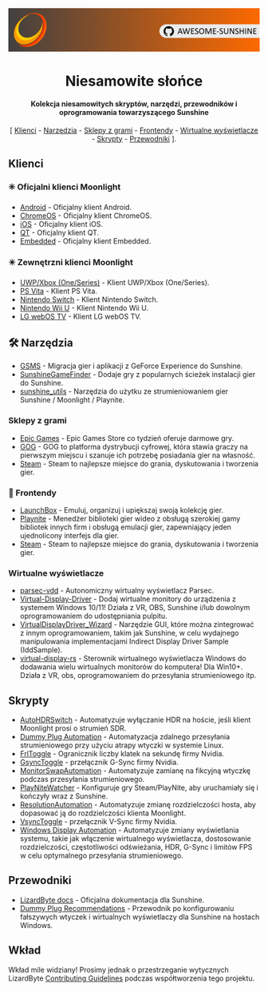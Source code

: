 <!--lint disable awesome-heading awesome-toc double-link-->

<div align="center">
  <img src="/assets/banner.png" />
  <h1 align="center">Niesamowite słońce</h1>
  <h4 align="center">Kolekcja niesamowitych skryptów, narzędzi, przewodników i oprogramowania towarzyszącego Sunshine</h4>
</div>

<div align="center">
[
  <a href="#-clients">Klienci</a> -
  <a href="#%EF%B8%8F-tools">Narzędzia</a> -
  <a href="#-game-stores">Sklepy z grami</a> -
  <a href="#-frontends">Frontendy</a> -
  <a href="#-virtual-displays">Wirtualne wyświetlacze</a> -
  <a href="#-scripts">Skrypty</a> -
  <a href="#-guides">Przewodniki</a>
].
</div>

## Klienci

### ✳️ Oficjalni klienci Moonlight

- [Android](https://github.com/moonlight-stream/moonlight-android) - Oficjalny klient Android.
- [ChromeOS](https://github.com/moonlight-stream/moonlight-chrome) - Oficjalny klient ChromeOS.
- [iOS](https://github.com/moonlight-stream/moonlight-ios) - Oficjalny klient iOS.
- [QT](https://github.com/moonlight-stream/moonlight-qt) - Oficjalny klient QT.
- [Embedded](https://github.com/moonlight-stream/moonlight-embedded) - Oficjalny klient Embedded.

### ✴️ Zewnętrzni klienci Moonlight

- [UWP/Xbox (One/Series)](https://github.com/TheElixZammuto/moonlight-xbox) - Klient UWP/Xbox (One/Series).
- [PS Vita](https://github.com/xyzz/vita-moonlight) - Klient PS Vita.
- [Nintendo Switch](https://github.com/XITRIX/Moonlight-Switch) - Klient Nintendo Switch.
- [Nintendo Wii U](https://github.com/GaryOderNichts/moonlight-wiiu) - Klient Nintendo Wii U.
- [LG webOS TV](https://github.com/mariotaku/moonlight-tv) - Klient LG webOS TV.

## 🛠️ Narzędzia

- [GSMS](https://github.com/LizardByte/GSMS) - Migracja gier i aplikacji z GeForce Experience do Sunshine.
- [SunshineGameFinder](https://github.com/JMTK/SunshineGameFinder) - Dodaje gry z popularnych ścieżek instalacji gier do Sunshine.
- [sunshine_utils](https://github.com/designer-living/sunshine_utils) - Narzędzia do użytku ze strumieniowaniem gier Sunshine / Moonlight / Playnite.

### Sklepy z grami

- [Epic Games](https://www.epicgames.com) - Epic Games Store co tydzień oferuje darmowe gry.
- [GOG](https://www.gog.com) - GOG to platforma dystrybucji cyfrowej, która stawia graczy na pierwszym miejscu i szanuje ich potrzebę posiadania gier na własność.
- [Steam](https://store.steampowered.com) - Steam to najlepsze miejsce do grania, dyskutowania i tworzenia gier.

### 💠 Frontendy

- [LaunchBox](https://www.launchbox-app.com/) - Emuluj, organizuj i upiększaj swoją kolekcję gier.
- [Playnite](https://github.com/JosefNemec/Playnite) - Menedżer biblioteki gier wideo z obsługą szerokiej gamy bibliotek innych firm i obsługą emulacji gier, zapewniający jeden ujednolicony interfejs dla gier.
- [Steam](https://store.steampowered.com) - Steam to najlepsze miejsce do grania, dyskutowania i tworzenia gier.

### Wirtualne wyświetlacze

- [parsec-vdd](https://github.com/nomi-san/parsec-vdd) - Autonomiczny wirtualny wyświetlacz Parsec.
- [Virtual-Display-Driver](https://github.com/itsmikethetech/Virtual-Display-Driver) - Dodaj wirtualne monitory do urządzenia z systemem Windows 10/11! Działa z VR, OBS, Sunshine i/lub dowolnym oprogramowaniem do udostępniania pulpitu.
- [VirtualDisplayDriver_Wizard](https://github.com/sofmeright/VirtualDisplayDriver_Wizard) - Narzędzie GUI, które można zintegrować z innym oprogramowaniem, takim jak Sunshine, w celu wydajnego manipulowania implementacjami Indirect Display Driver Sample (IddSample).
- [virtual-display-rs](https://github.com/MolotovCherry/virtual-display-rs) - Sterownik wirtualnego wyświetlacza Windows do dodawania wielu wirtualnych monitorów do komputera! Dla Win10+. Działa z VR, obs, oprogramowaniem do przesyłania strumieniowego itp.

## Skrypty

- [AutoHDRSwitch](https://github.com/Nonary/AutoHDRSwitch) - Automatyzuje wyłączanie HDR na hoście, jeśli klient Moonlight prosi o strumień SDR.
- [Dummy Plug Automation](https://github.com/XenHat/dummy-plug-automation) - Automatyzacja zdalnego przesyłania strumieniowego przy użyciu atrapy wtyczki w systemie Linux.
- [FrlToggle](https://github.com/FrogTheFrog/frl-toggle) - Ogranicznik liczby klatek na sekundę firmy Nvidia.
- [GsyncToggle](https://github.com/FrogTheFrog/gsync-toggle) - przełącznik G-Sync firmy Nvidia.
- [MonitorSwapAutomation](https://github.com/Nonary/MonitorSwapAutomation) - Automatyzuje zamianę na fikcyjną wtyczkę podczas przesyłania strumieniowego.
- [PlayNiteWatcher](https://github.com/Nonary/PlayNiteWatcher) - Konfiguruje gry Steam/PlayNite, aby uruchamiały się i kończyły wraz z Sunshine.
- [ResolutionAutomation](https://github.com/Nonary/ResolutionAutomation) - Automatyzuje zmianę rozdzielczości hosta, aby dopasować ją do rozdzielczości klienta Moonlight.
- [VsyncToggle](https://github.com/xanderfrangos/vsync-toggle) - przełącznik V-Sync firmy Nvidia.
- [Windows Display Automation](https://github.com/fehbari/sunshine-scripts) - Automatyzuje zmiany wyświetlania systemu, takie jak włączenie wirtualnego wyświetlacza, dostosowanie rozdzielczości, częstotliwości odświeżania, HDR, G-Sync i limitów FPS w celu optymalnego przesyłania strumieniowego.

## Przewodniki

- [LizardByte docs](https://docs.lizardbyte.dev/projects/sunshine) - Oficjalna dokumentacja dla Sunshine.
- [Dummy Plug Recommendations](https://github.com/Nonary/documentation/wiki/DummyPlugs) - Przewodnik po konfigurowaniu fałszywych wtyczek i wirtualnych wyświetlaczy dla Sunshine na hostach Windows.

## Wkład

Wkład mile widziany! Prosimy jednak o przestrzeganie wytycznych LizardByte
[Contributing Guidelines](https://docs.lizardbyte.dev/en/latest/developers/contributing.html)
podczas współtworzenia tego projektu.
